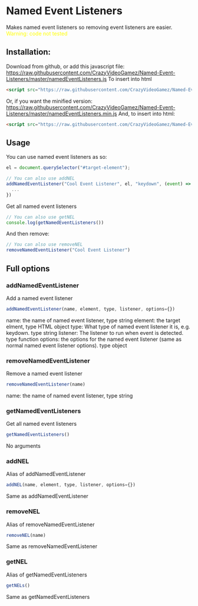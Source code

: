 # Named Event Listeners
Makes named event listeners so removing event listeners are easier.
<span style="color: yellow">Warning: code not tested</span>
## Installation:
Download from github, or add this javascript file: https://raw.githubusercontent.com/CrazyVideoGamez/Named-Event-Listeners/master/namedEventListeners.js
To insert into html
```html
<script src="https://raw.githubusercontent.com/CrazyVideoGamez/Named-Event-Listeners/master/namedEventListeners.js"></script>
```
Or, if you want the minified version:
https://raw.githubusercontent.com/CrazyVideoGamez/Named-Event-Listeners/master/namedEventListeners.min.js
And, to insert into html:
```html
<script src="https://raw.githubusercontent.com/CrazyVideoGamez/Named-Event-Listeners/master/namedEventListeners.min.js"></script>
```
## Usage
You can use named event listeners as so:
```js
el = document.querySelector("#target-element");

// You can also use addNEL
addNamedEventListener("Cool Event Listener", el, "keydown", (event) => {
  ...
})
```
Get all named event listeners
```js
// You can also use getNEL
console.log(getNamedEventListeners())
```
And then remove:
```js
// You can also use removeNEL
removeNamedEventListener("Cool Event Listener")
```
## Full options
### addNamedEventListener
Add a named event listener
```js
addNamedEventListener(name, element, type, listener, options={})
```
name: the name of named event listener, type string
element: the target elment, type HTML object
type: What type of named event listener it is, e.g. keydown. type string
listener: The listener to run when event is detected. type function
options: the options for the named event listener (same as normal named event listener options). type object
### removeNamedEventListener
Remove a named event listener
```js
removeNamedEventListener(name)
```
name: the name of named event listener, type string
### getNamedEventListeners
Get all named event listeners
```js
getNamedEventListeners()
```
No arguments
### addNEL
Alias of addNamedEventListener
```js
addNEL(name, element, type, listener, options={})
```
Same as addNamedEventListener
### removeNEL
Alias of removeNamedEventListener
```js
removeNEL(name)
```
Same as removeNamedEventListener
### getNEL
Alias of getNamedEventListeners
```js
getNELs()
```
Same as getNamedEventListeners

